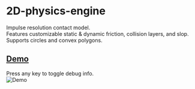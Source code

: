 # 2D-physics-engine
Impulse resolution contact model.  
Features customizable static & dynamic friction, collision layers, and slop.  
Supports circles and convex polygons.

## [Demo](https://raw.githack.com/JentGent/2D-physics-engine/main/demos/pile/index.html)
Press any key to toggle debug info.  
![Demo](https://i.imgur.com/rh3lyBi.gif)

